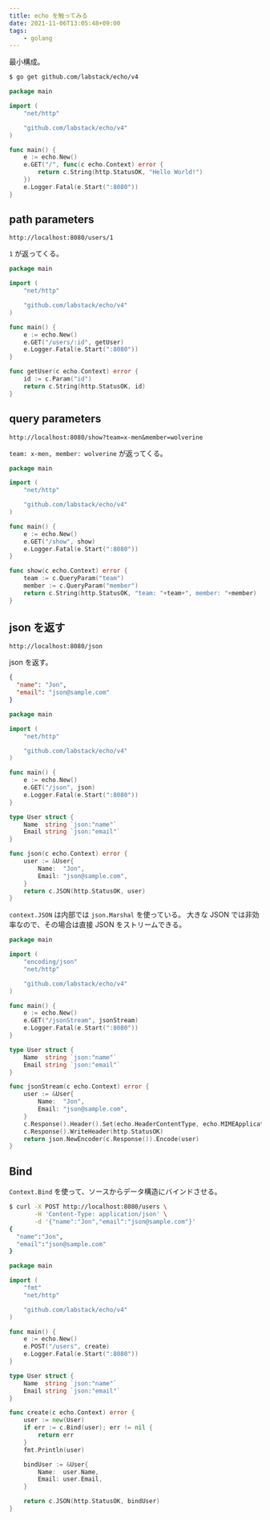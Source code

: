 ```yaml
---
title: echo を触ってみる
date: 2021-11-06T13:05:48+09:00
tags:
    - golang
---
```


最小構成。
```bash
$ go get github.com/labstack/echo/v4
```

```go
package main

import (
	"net/http"

	"github.com/labstack/echo/v4"
)

func main() {
	e := echo.New()
	e.GET("/", func(c echo.Context) error {
		return c.String(http.StatusOK, "Hello World!")
	})
	e.Logger.Fatal(e.Start(":8080"))
}
```

## path parameters
`http://localhost:8080/users/1`

`1` が返ってくる。
```go
package main

import (
	"net/http"

	"github.com/labstack/echo/v4"
)

func main() {
	e := echo.New()
	e.GET("/users/:id", getUser)
	e.Logger.Fatal(e.Start(":8080"))
}

func getUser(c echo.Context) error {
	id := c.Param("id")
	return c.String(http.StatusOK, id)
}
```

## query parameters
`http://localhost:8080/show?team=x-men&member=wolverine`

`team: x-men, member: wolverine` が返ってくる。
```go
package main

import (
	"net/http"

	"github.com/labstack/echo/v4"
)

func main() {
	e := echo.New()
	e.GET("/show", show)
	e.Logger.Fatal(e.Start(":8080"))
}

func show(c echo.Context) error {
	team := c.QueryParam("team")
	member := c.QueryParam("member")
	return c.String(http.StatusOK, "team: "+team+", member: "+member)
}
```

## json を返す
`http://localhost:8080/json`

json を返す。
```json
{
  "name": "Jon",
  "email": "json@sample.com"
}
```

```go
package main

import (
	"net/http"

	"github.com/labstack/echo/v4"
)

func main() {
	e := echo.New()
	e.GET("/json", json)
	e.Logger.Fatal(e.Start(":8080"))
}

type User struct {
	Name  string `json:"name"`
	Email string `json:"email"`
}

func json(c echo.Context) error {
	user := &User{
		Name:  "Jon",
		Email: "json@sample.com",
	}
	return c.JSON(http.StatusOK, user)
}
```

`context.JSON` は内部では `json.Marshal` を使っている。
大きな JSON では非効率なので、その場合は直接 JSON をストリームできる。

```go
package main

import (
	"encoding/json"
	"net/http"

	"github.com/labstack/echo/v4"
)

func main() {
	e := echo.New()
	e.GET("/jsonStream", jsonStream)
	e.Logger.Fatal(e.Start(":8080"))
}

type User struct {
	Name  string `json:"name"`
	Email string `json:"email"`
}

func jsonStream(c echo.Context) error {
	user := &User{
		Name:  "Jon",
		Email: "json@sample.com",
	}
	c.Response().Header().Set(echo.HeaderContentType, echo.MIMEApplicationJSONCharsetUTF8)
	c.Response().WriteHeader(http.StatusOK)
	return json.NewEncoder(c.Response()).Encode(user)
}
```

## Bind
`Context.Bind` を使って、ソースからデータ構造にバインドさせる。

```bash
$ curl -X POST http://localhost:8080/users \
       -H 'Content-Type: application/json' \
       -d '{"name":"Jon","email":"json@sample.com"}'
{
  "name":"Jon",
  "email":"json@sample.com"
}
```

```go
package main

import (
	"fmt"
	"net/http"

	"github.com/labstack/echo/v4"
)

func main() {
	e := echo.New()
	e.POST("/users", create)
	e.Logger.Fatal(e.Start(":8080"))
}

type User struct {
	Name  string `json:"name"`
	Email string `json:"email"`
}

func create(c echo.Context) error {
	user := new(User)
	if err := c.Bind(user); err != nil {
		return err
	}
	fmt.Println(user)

	bindUser := &User{
		Name:  user.Name,
		Email: user.Email,
	}

	return c.JSON(http.StatusOK, bindUser)
}
```

